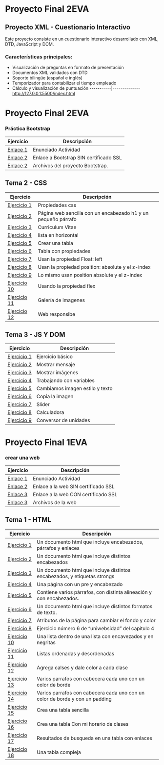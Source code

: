 # Proyecto Final 2EVA
## Proyecto XML - Cuestionario Interactivo

Este proyecto consiste en un cuestionario interactivo desarrollado con XML, DTD, JavaScript y DOM.

### Características principales:
- Visualización de preguntas en formato de presentación
- Documentos XML validados con DTD
- Soporte bilingüe (español e inglés)
- Temporizador para contabilizar el tiempo empleado
- Cálculo y visualización de puntuación
-----------|--------------
http://127.0.0.1:5500/index.html
# Proyecto Final 2EVA
### Práctica Bootstrap
Ejercicio  | Descripción
-----------|--------------
[Enlace 1](http://docs.google.com/document/d/18Ru8RTDNnfByqD1XmgBmsbB0heMsepe_rTok2kAbi34/edit?usp=sharing_blank)  | Enunciado Actividad
<a href="http://mundodelasmascotas.infinityfreeapp.com/?i=1" target="_blank">Enlace 2</a> |Enlace a Bootstrap SIN certificado SSL
[Enlace 2](/Tema2/ProyectoBootstrap/)         | Archivos del proyecto Bootstrap.


## Tema 2 - CSS

Ejercicio  | Descripción
-----------|--------------
 [Ejercicio 1](Tema2/Actividades/css/Ejercicio1)         | Propiedades css
 [Ejercicio 2](Tema2/Actividades/css/Ejercicio2)         | Página web sencilla con un encabezado h1 y un pequeño párrafo
 [Ejercicio 3](Tema2/Actividades/css/Ejercicio3)         | Curriculum Vitae
 [Ejercicio 4](Tema2/Actividades/css/Ejercicio4)         | lista en horizontal
 [Ejercicio 5](Tema2/Actividades/css/Ejercicio5)         | Crear una tabla
 [Ejercicio 6](Tema2/Actividades/css/Ejercicio6)         | Tabla con propiedades
 [Ejercicio 7](Tema2/Actividades/css/Ejercicio7)         | Usan la propiedad Float: left
 [Ejercicio 8](Tema2/Actividades/css/Ejercicio8)         | Usan la propiedad position: absolute y el z-index
 [Ejercicio 9](Tema2/Actividades/css/Ejercicio9)         | Lo mismo usan position absolute y el z-index
 [Ejercicio 10](Tema2/Actividades/css/Ejercicio10)       | Usando la propiedad flex
 [Ejercicio 11](Tema2/Actividades/css/Ejercicio11)       | Galería de imagenes
 [Ejercicio 12](Tema2/Actividades/css/Ejercicio12)       | Web responsibe

## Tema 3 - JS Y DOM

Ejercicio  | Descripción
-----------|--------------
 [Ejercicio 1](https://github.com/Jramesp/LLMM1DAW/tree/339e0836cfd19d5b68cff9a289b1f504485ed119/Tema2/Actividades/JavaScript%20y%20html%20DOM/Ejercicio1)         | Ejercicio básico
 [Ejercicio 2](https://github.com/Jramesp/LLMM1DAW/tree/339e0836cfd19d5b68cff9a289b1f504485ed119/Tema2/Actividades/JavaScript%20y%20html%20DOM/Ejercicio2)         | Mostrar mensaje
 [Ejercicio 3](https://github.com/Jramesp/LLMM1DAW/tree/339e0836cfd19d5b68cff9a289b1f504485ed119/Tema2/Actividades/JavaScript%20y%20html%20DOM/Ejercicio3)           | Mostrar imágenes
 [Ejercicio 4](https://github.com/Jramesp/LLMM1DAW/tree/339e0836cfd19d5b68cff9a289b1f504485ed119/Tema2/Actividades/JavaScript%20y%20html%20DOM/Ejercicio4)           | Trabajando con variables
 [Ejercicio 5](https://github.com/Jramesp/LLMM1DAW/tree/339e0836cfd19d5b68cff9a289b1f504485ed119/Tema2/Actividades/JavaScript%20y%20html%20DOM/Ejercicio5)           | Cambiamos imagen estilo y texto
 [Ejercicio 6](https://github.com/Jramesp/LLMM1DAW/tree/339e0836cfd19d5b68cff9a289b1f504485ed119/Tema2/Actividades/JavaScript%20y%20html%20DOM/Ejercicio6)           | Copia la imagen
 [Ejercicio 7](https://github.com/Jramesp/LLMM1DAW/tree/339e0836cfd19d5b68cff9a289b1f504485ed119/Tema2/Actividades/JavaScript%20y%20html%20DOM/Ejercicio7)         | Slider
 [Ejercicio 8](https://github.com/Jramesp/LLMM1DAW/tree/339e0836cfd19d5b68cff9a289b1f504485ed119/Tema2/Actividades/JavaScript%20y%20html%20DOM/Ejercicio8)           | Calculadora
 [Ejercicio 9](https://github.com/Jramesp/LLMM1DAW/tree/339e0836cfd19d5b68cff9a289b1f504485ed119/Tema2/Actividades/JavaScript%20y%20html%20DOM/Ejercicio9)           | Conversor de unidades




# Proyecto Final 1EVA
### crear una web
Ejercicio  | Descripción
-----------|--------------
[Enlace 1](http://docs.google.com/document/d/18Ru8RTDNnfByqD1XmgBmsbB0heMsepe_rTok2kAbi34/edit?usp=sharing_blank)  | Enunciado Actividad
<a href="http://paginaweb.kesug.com/index-en.html" target="_blank">Enlace 2</a> | Enlace a la web SIN certificado SSL
<a href="http://paginaweb.kesug.com/index-en.html" target="_blank">Enlace 3</a> | Enlace a la web CON certificado SSL
[Enlace 3](https://github.com/Jramesp/LLMM1DAW/tree/bee57446434441f048a2fd664e23ebe3c5d2843c/Tema1/Paginaweb) | Archivos de la web



## Tema 1 - HTML

Ejercicio  | Descripción
-----------|--------------
 [Ejercicio 1](/Tema1/Ejercicio1.html)         | Un documento html que incluye encabezados, párrafos y enlaces
 [Ejercicio 2](/Tema1/Ejercicio2.html)         | Un documento html que incluye distintos encabezados
 [Ejercicio 3](/Tema1/Ejercicio3.html)         | Un documento html que incluye distintos encabezados, y etiquetas strongs
 [Ejercicio 4](/Tema1/Ejercicio4.html)         | Una página con un pre y encabezado
 [Ejercicio 5](/Tema1/Ejercicio5.html)         | Contiene varios párrafos, con distinta alineación y con encabezados.
 [Ejercicio 6](/Tema1/Ejercicio6.html)         | Un documento html que incluye distintos formatos de texto.
 [Ejercicio 7](/Tema1/Ejercicio7.html)         | Atributos de la página para cambiar el fondo y color
 [Ejercicio 8](/Tema1/Ejercicio8)         | Ejercicio número 6 de “uniwebsidad” del capítulo 4 
 [Ejercicio 10](/Tema1/Ejercicio10)         | Una lista dentro de una lista con encavezados y en negritas
 [Ejercicio 11](/Tema1/Ejercicio11)         | Listas ordenadas y desordenadas
 [Ejercicio 12](/Tema1/Ejercicio12)         | Agrega calses y dale color a cada clase
 [Ejercicio 13](/Tema1/Ejercicio13)         | Varios parrafos con cabecera cada uno con un color de borde
 [Ejercicio 14](/Tema1/Ejercicio14)         | Varios parrafos con cabecera cada uno con un color de borde y con un padding
 [Ejercicio 15](/Tema1/Ejercicio15)         | Crea una tabla sencilla
 [Ejercicio 16](/Tema1/Ejercicio16)         | Crea una tabla Con mi horario de clases
 [Ejercicio 17](/Tema1/Ejercicio17)         | Resultados de busqueda en una tabla con enlaces
 [Ejercicio 18](/Tema1/Ejercicio18)         | Una tabla compleja


 
